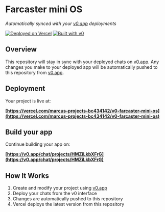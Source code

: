 # Farcaster mini OS

*Automatically synced with your [v0.app](https://v0.app) deployments*

[![Deployed on Vercel](https://img.shields.io/badge/Deployed%20on-Vercel-black?style=for-the-badge&logo=vercel)](https://vercel.com/marcus-projects-bc434142/v0-farcaster-mini-os)
[![Built with v0](https://img.shields.io/badge/Built%20with-v0.app-black?style=for-the-badge)](https://v0.app/chat/projects/HMZiLkbXFrG)

## Overview

This repository will stay in sync with your deployed chats on [v0.app](https://v0.app).
Any changes you make to your deployed app will be automatically pushed to this repository from [v0.app](https://v0.app).

## Deployment

Your project is live at:

**[https://vercel.com/marcus-projects-bc434142/v0-farcaster-mini-os](https://vercel.com/marcus-projects-bc434142/v0-farcaster-mini-os)**

## Build your app

Continue building your app on:

**[https://v0.app/chat/projects/HMZiLkbXFrG](https://v0.app/chat/projects/HMZiLkbXFrG)**

## How It Works

1. Create and modify your project using [v0.app](https://v0.app)
2. Deploy your chats from the v0 interface
3. Changes are automatically pushed to this repository
4. Vercel deploys the latest version from this repository
